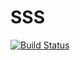 # SSS

[![Build Status](https://travis-ci.org/yurivish/SSS.jl.svg?branch=master)](https://travis-ci.org/yurivish/SSS.jl)
